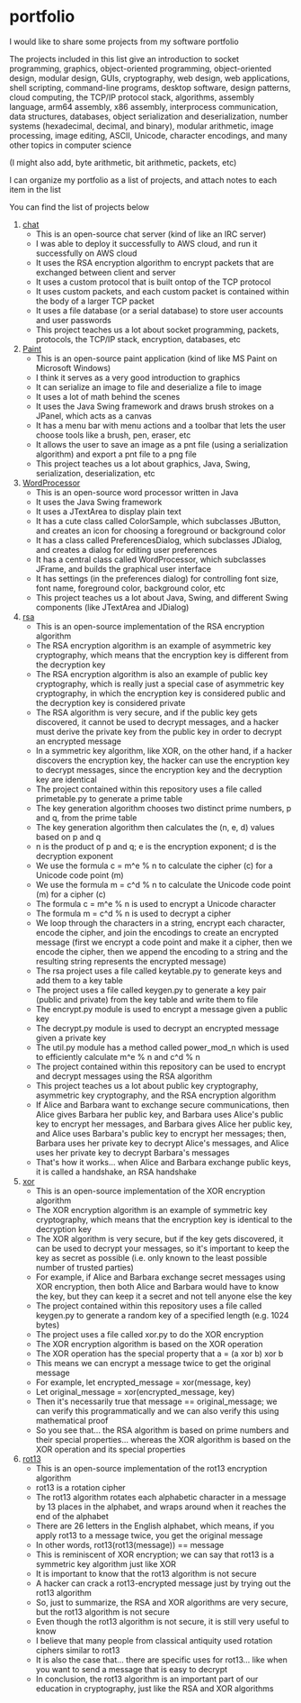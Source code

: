 # portfolio

I would like to share some projects from my software portfolio

The projects included in this list give an introduction to socket programming, graphics, object-oriented programming, object-oriented design, modular design, GUIs, cryptography, web design, web applications, shell scripting, command-line programs, desktop software, design patterns, cloud computing, the TCP/IP protocol stack, algorithms, assembly language, arm64 assembly, x86 assembly, interprocess communication, data structures, databases, object serialization and deserialization, number systems (hexadecimal, decimal, and binary), modular arithmetic, image processing, image editing, ASCII, Unicode, character encodings, and many other topics in computer science

(I might also add, byte arithmetic, bit arithmetic, packets, etc)

I can organize my portfolio as a list of projects, and attach notes to each item in the list

You can find the list of projects below

1. [chat](https://github.com/ataylor89/chat)
    - This is an open-source chat server (kind of like an IRC server)
    - I was able to deploy it successfully to AWS cloud, and run it successfully on AWS cloud
    - It uses the RSA encryption algorithm to encrypt packets that are exchanged between client and server
    - It uses a custom protocol that is built ontop of the TCP protocol
    - It uses custom packets, and each custom packet is contained within the body of a larger TCP packet
    - It uses a file database (or a serial database) to store user accounts and user passwords
    - This project teaches us a lot about socket programming, packets, protocols, the TCP/IP stack, encryption, databases, etc
2. [Paint](https://github.com/ataylor89/Paint)
    - This is an open-source paint application (kind of like MS Paint on Microsoft Windows)
    - I think it serves as a very good introduction to graphics
    - It can serialize an image to file and deserialize a file to image
    - It uses a lot of math behind the scenes
    - It uses the Java Swing framework and draws brush strokes on a JPanel, which acts as a canvas
    - It has a menu bar with menu actions and a toolbar that lets the user choose tools like a brush, pen, eraser, etc
    - It allows the user to save an image as a pnt file (using a serialization algorithm) and export a pnt file to a png file
    - This project teaches us a lot about graphics, Java, Swing, serialization, deserialization, etc
3. [WordProcessor](https://github.com/ataylor89/WordProcessor)
    - This is an open-source word processor written in Java
    - It uses the Java Swing framework
    - It uses a JTextArea to display plain text
    - It has a cute class called ColorSample, which subclasses JButton, and creates an icon for choosing a foreground or background color
    - It has a class called PreferencesDialog, which subclasses JDialog, and creates a dialog for editing user preferences
    - It has a central class called WordProcessor, which subclasses JFrame, and builds the graphical user interface
    - It has settings (in the preferences dialog) for controlling font size, font name, foreground color, background color, etc
    - This project teaches us a lot about Java, Swing, and different Swing components (like JTextArea and JDialog)
4. [rsa](https://github.com/ataylor89/rsa)
    - This is an open-source implementation of the RSA encryption algorithm
    - The RSA encryption algorithm is an example of asymmetric key cryptography, which means that the encryption key is different from the decryption key
    - The RSA encryption algorithm is also an example of public key cryptography, which is really just a special case of asymmetric key cryptography, in which the encryption key is considered public and the decryption key is considered private
    - The RSA algorithm is very secure, and if the public key gets discovered, it cannot be used to decrypt messages, and a hacker must derive the private key from the public key in order to decrypt an encrypted message
    - In a symmetric key algorithm, like XOR, on the other hand, if a hacker discovers the encryption key, the hacker can use the encryption key to decrypt messages, since the encryption key and the decryption key are identical
    - The project contained within this repository uses a file called primetable.py to generate a prime table
    - The key generation algorithm chooses two distinct prime numbers, p and q, from the prime table
    - The key generation algorithm then calculates the (n, e, d) values based on p and q
    - n is the product of p and q; e is the encryption exponent; d is the decryption exponent
    - We use the formula c = m^e % n to calculate the cipher (c) for a Unicode code point (m)
    - We use the formula m = c^d % n to calculate the Unicode code point (m) for a cipher (c)
    - The formula c = m^e % n is used to encrypt a Unicode character
    - The formula m = c^d % n is used to decrypt a cipher
    - We loop through the characters in a string, encrypt each character, encode the cipher, and join the encodings to create an encrypted message (first we encrypt a code point and make it a cipher, then we encode the cipher, then we append the encoding to a string and the resulting string represents the encrypted message)
    - The rsa project uses a file called keytable.py to generate keys and add them to a key table
    - The project uses a file called keygen.py to generate a key pair (public and private) from the key table and write them to file
    - The encrypt.py module is used to encrypt a message given a public key
    - The decrypt.py module is used to decrypt an encrypted message given a private key
    - The util.py module has a method called power_mod_n which is used to efficiently calculate m^e % n and c^d % n
    - The project contained within this repository can be used to encrypt and decrypt messages using the RSA algorithm
    - This project teaches us a lot about public key cryptography, asymmetric key cryptography, and the RSA encryption algorithm
    - If Alice and Barbara want to exchange secure communications, then Alice gives Barbara her public key, and Barbara uses Alice's public key to encrypt her messages, and Barbara gives Alice her public key, and Alice uses Barbara's public key to encrypt her messages; then, Barbara uses her private key to decrypt Alice's messages, and Alice uses her private key to decrypt Barbara's messages
    - That's how it works... when Alice and Barbara exchange public keys, it is called a handshake, an RSA handshake
5. [xor](https://github.com/ataylor89/xor)
    - This is an open-source implementation of the XOR encryption algorithm
    - The XOR encryption algorithm is an example of symmetric key cryptography, which means that the encryption key is identical to the decryption key
    - The XOR algorithm is very secure, but if the key gets discovered, it can be used to decrypt your messages, so it's important to keep the key as secret as possible (i.e. only known to the least possible number of trusted parties)
    - For example, if Alice and Barbara exchange secret messages using XOR encryption, then both Alice and Barbara would have to know the key, but they can keep it a secret and not tell anyone else the key
    - The project contained within this repository uses a file called keygen.py to generate a random key of a specified length (e.g. 1024 bytes)
    - The project uses a file called xor.py to do the XOR encryption
    - The XOR encryption algorithm is based on the XOR operation
    - The XOR operation has the special property that a = (a xor b) xor b
    - This means we can encrypt a message twice to get the original message
    - For example, let encrypted_message = xor(message, key)
    - Let original_message = xor(encrypted_message, key)
    - Then it's necessarily true that message == original_message; we can verify this programmatically and we can also verify this using mathematical proof
    - So you see that... the RSA algorithm is based on prime numbers and their special properties... whereas the XOR algorithm is based on the XOR operation and its special properties
6. [rot13](https://github.com/ataylor89/rot13)
    - This is an open-source implementation of the rot13 encryption algorithm
    - rot13 is a rotation cipher
    - The rot13 algorithm rotates each alphabetic character in a message by 13 places in the alphabet, and wraps around when it reaches the end of the alphabet
    - There are 26 letters in the English alphabet, which means, if you apply rot13 to a message twice, you get the original message
    - In other words, rot13(rot13(message)) == message
    - This is reminiscent of XOR encryption; we can say that rot13 is a symmetric key algorithm just like XOR
    - It is important to know that the rot13 algorithm is not secure
    - A hacker can crack a rot13-encrypted message just by trying out the rot13 algorithm
    - So, just to summarize, the RSA and XOR algorithms are very secure, but the rot13 algorithm is not secure
    - Even though the rot13 algorithm is not secure, it is still very useful to know
    - I believe that many people from classical antiquity used rotation ciphers similar to rot13
    - It is also the case that... there are specific uses for rot13... like when you want to send a message that is easy to decrypt
    - In conclusion, the rot13 algorithm is an important part of our education in cryptography, just like the RSA and XOR algorithms
